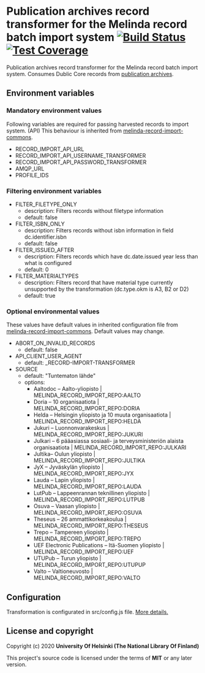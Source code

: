 # Publication archives record transformer for the Melinda record batch import system  [![Build Status](https://travis-ci.org/NatLibFi/melinda-record-import-transformer-publication-archives.svg)](https://travis-ci.org/NatLibFi/melinda-record-import-transformer-publication-archives) [![Test Coverage](https://codeclimate.com/github/NatLibFi/melinda-record-import-transformer-publication-archives/badges/coverage.svg)](https://codeclimate.com/github/NatLibFi/melinda-record-import-transformer-publication-archives/coverage)

Publication archives record transformer for the Melinda record batch import system. Consumes Dublic Core records from [publication archives](https://www.kansalliskirjasto.fi/en/services/system-platform-services/publication-archive-service).

## Environment variables
### Mandatory environment values
Following variables are required for passing harvested records to import system. (API) This behaviour is inherited from [melinda-record-import-commons](https://github.com/NatLibFi/melinda-record-import-commons).
* RECORD_IMPORT_API_URL
* RECORD_IMPORT_API_USERNAME_TRANSFORMER
* RECORD_IMPORT_API_PASSWORD_TRANSFORMER
* AMQP_URL
* PROFILE_IDS

### Filtering environment variables
* FILTER_FILETYPE_ONLY
  - description: Filters records without filetype information
  - default: false
* FILTER_ISBN_ONLY
  - description: Filters records without isbn information in field dc.identifier.isbn
  - default: false
* FILTER_ISSUED_AFTER
  - description: Filters records which have dc.date.issued year less than what is configured
  - default: 0
* FILTER_MATERIALTYPES
  - description: Filters record that have material type currently unsupported by the transformation (dc.type.okm is A3, B2 or D2)
  - default: true

### Optional environmental values
These values have default values in inherited configuration file from [melinda-record-import-commons](https://github.com/NatLibFi/melinda-record-import-commons). Default values may change.
* ABORT_ON_INVALID_RECORDS
  - default: false
* API_CLIENT_USER_AGENT
  - default: _RECORD-IMPORT-TRANSFORMER
* SOURCE
  - default: "Tuntematon lähde"
  - options:
    - Aaltodoc – Aalto-yliopisto | MELINDA_RECORD_IMPORT_REPO:AALTO
    - Doria – 10 organisaatiota | MELINDA_RECORD_IMPORT_REPO:DORIA
    - Helda – Helsingin yliopisto ja 10 muuta organisaatiota | MELINDA_RECORD_IMPORT_REPO:HELDA
    - Jukuri – Luonnonvarakeskus | MELINDA_RECORD_IMPORT_REPO:JUKURI
    - Julkari – 6 pääasiassa sosiaali- ja terveysministeriön alaista organisaatiota | MELINDA_RECORD_IMPORT_REPO:JULKARI
    - Jultika– Oulun yliopisto | MELINDA_RECORD_IMPORT_REPO:JULTIKA
    - JyX – Jyväskylän yliopisto | MELINDA_RECORD_IMPORT_REPO:JYX
    - Lauda – Lapin yliopisto | MELINDA_RECORD_IMPORT_REPO:LAUDA
    - LutPub – Lappeenrannan teknillinen yliopisto | MELINDA_RECORD_IMPORT_REPO:LUTPUB
    - Osuva – Vaasan yliopisto | MELINDA_RECORD_IMPORT_REPO:OSUVA
    - Theseus – 26 ammattikorkeakoulua | MELINDA_RECORD_IMPORT_REPO:THESEUS
    - Trepo – Tampereen yliopisto | MELINDA_RECORD_IMPORT_REPO:TREPO
    - UEF Electronic Publications – Itä-Suomen yliopisto | MELINDA_RECORD_IMPORT_REPO:UEF
    - UTUPub – Turun yliopisto | MELINDA_RECORD_IMPORT_REPO:UTUPUP
    - Valto – Valtioneuvosto | MELINDA_RECORD_IMPORT_REPO:VALTO

## Configuration
Transformation is configurated in src/config.js file. [More details.](https://github.com/NatLibFi/melinda-record-import-transformer-publication-archives/wiki/Configuration)

## License and copyright

Copyright (c) 2020 **University Of Helsinki (The National Library Of Finland)**

This project's source code is licensed under the terms of **MIT** or any later version.
